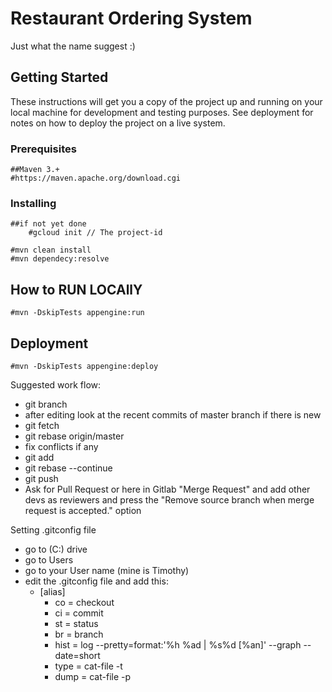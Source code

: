 # Restaurant Ordering System

Just what the name suggest :) 

## Getting Started

These instructions will get you a copy of the project up and running on your local machine for development and testing purposes. See deployment for notes on how to deploy the project on a live system.

### Prerequisites

	##Maven 3.+
	#https://maven.apache.org/download.cgi
	


### Installing
	
	##if not yet done
 		#gcloud init // The project-id
	
	#mvn clean install
	#mvn dependecy:resolve
	    

## How to RUN LOCAllY
	

	#mvn -DskipTests appengine:run
	
## Deployment
	
	#mvn -DskipTests appengine:deploy


Suggested work flow:
- git branch <feature name>
- after editing look at the recent commits of master branch if there is new
- git fetch
- git rebase origin/master
- fix conflicts if any
- git add
- git rebase --continue
- git push
- Ask for Pull Request or here in Gitlab "Merge Request" and add other devs as reviewers and press the "Remove source branch when merge request is accepted." option

Setting .gitconfig file
- go to (C:) drive
- go to Users
- go to your User name (mine is Timothy)
- edit the .gitconfig file and add this:
    - [alias]
      - co = checkout
      - ci = commit
      - st = status
      - br = branch
      - hist = log --pretty=format:'%h %ad | %s%d [%an]' --graph --date=short
      - type = cat-file -t
      - dump = cat-file -p
